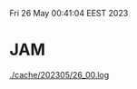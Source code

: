 Fri 26 May 00:41:04 EEST 2023
# JAM
<a href='./cache/202305/26_00.log'>./cache/202305/26_00.log</a>
